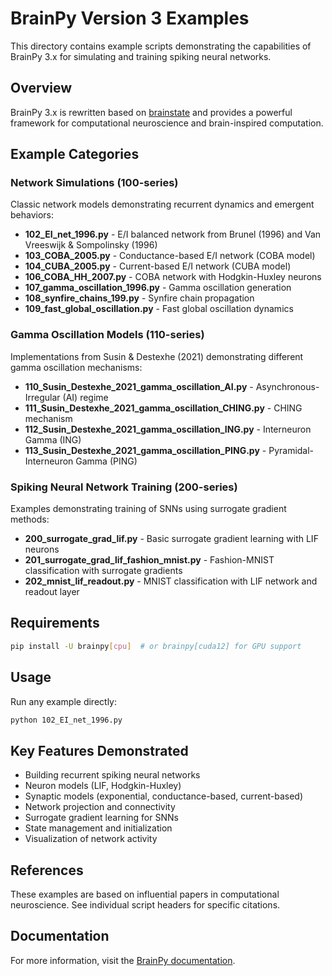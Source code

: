 # BrainPy Version 3 Examples

This directory contains example scripts demonstrating the capabilities of BrainPy 3.x for simulating and training spiking neural networks.

## Overview

BrainPy 3.x is rewritten based on [brainstate](https://github.com/chaobrain/brainstate) and provides a powerful framework for computational neuroscience and brain-inspired computation.

## Example Categories

### Network Simulations (100-series)

Classic network models demonstrating recurrent dynamics and emergent behaviors:

- **102_EI_net_1996.py** - E/I balanced network from Brunel (1996) and Van Vreeswijk & Sompolinsky (1996)
- **103_COBA_2005.py** - Conductance-based E/I network (COBA model)
- **104_CUBA_2005.py** - Current-based E/I network (CUBA model)
- **106_COBA_HH_2007.py** - COBA network with Hodgkin-Huxley neurons
- **107_gamma_oscillation_1996.py** - Gamma oscillation generation
- **108_synfire_chains_199.py** - Synfire chain propagation
- **109_fast_global_oscillation.py** - Fast global oscillation dynamics

### Gamma Oscillation Models (110-series)

Implementations from Susin & Destexhe (2021) demonstrating different gamma oscillation mechanisms:

- **110_Susin_Destexhe_2021_gamma_oscillation_AI.py** - Asynchronous-Irregular (AI) regime
- **111_Susin_Destexhe_2021_gamma_oscillation_CHING.py** - CHING mechanism
- **112_Susin_Destexhe_2021_gamma_oscillation_ING.py** - Interneuron Gamma (ING)
- **113_Susin_Destexhe_2021_gamma_oscillation_PING.py** - Pyramidal-Interneuron Gamma (PING)

### Spiking Neural Network Training (200-series)

Examples demonstrating training of SNNs using surrogate gradient methods:

- **200_surrogate_grad_lif.py** - Basic surrogate gradient learning with LIF neurons
- **201_surrogate_grad_lif_fashion_mnist.py** - Fashion-MNIST classification with surrogate gradients
- **202_mnist_lif_readout.py** - MNIST classification with LIF network and readout layer

## Requirements

```bash
pip install -U brainpy[cpu]  # or brainpy[cuda12] for GPU support
```

## Usage

Run any example directly:

```bash
python 102_EI_net_1996.py
```

## Key Features Demonstrated

- Building recurrent spiking neural networks
- Neuron models (LIF, Hodgkin-Huxley)
- Synaptic models (exponential, conductance-based, current-based)
- Network projection and connectivity
- Surrogate gradient learning for SNNs
- State management and initialization
- Visualization of network activity

## References

These examples are based on influential papers in computational neuroscience. See individual script headers for specific citations.

## Documentation

For more information, visit the [BrainPy documentation](https://brainpy.readthedocs.io).
